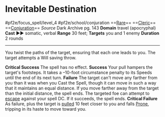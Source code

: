 # Inevitable Destination
#pf2e/focus_spell/level_4 #pf2e/school/conjuration 
==[Rare](../../../rules/traits/rare.md)== ==[Cleric](../../../rules/traits/cleric.md)== ==[Conjuration](../../../rules/traits/conjuration.md)==
*Source* Dark Archive pg. 143
**Domain** travel (apocryphal)
**Cast** ►► somatic, verbal
**Range** 30 feet; **Targets** you and 1 enemy
**Duration** 2 rounds

---
You twist the paths of the target, ensuring that each one leads to you. The target attempts a Will saving throw.

**Critical Success** The spell has no effect.
**Success** Your pull hampers the target's footsteps. It takes a –10-foot circumstance penalty to its Speeds until the end of its next turn.
**Failure** The target can't move any farther from you than it was when you Cast the Spell, though it can move in such a way that it maintains an equal distance. If you move farther away from the target than the initial distance, the spell ends. The targeted foe can attempt to [escape](../../../rules/actions/escape.md) against your spell DC. If it succeeds, the spell ends.
**Critical Failure** As failure, plus the target is [pulled](../../../Rules/Forced%20Movement.md) 10 feet closer to you and falls [Prone](../../../Conditions/Prone.md), tripping in its haste to move toward you. 